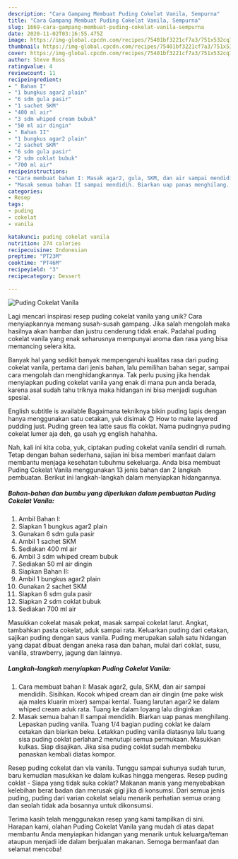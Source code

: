 ```yaml
---
description: "Cara Gampang Membuat Puding Cokelat Vanila, Sempurna"
title: "Cara Gampang Membuat Puding Cokelat Vanila, Sempurna"
slug: 1669-cara-gampang-membuat-puding-cokelat-vanila-sempurna
date: 2020-11-02T03:16:55.475Z
image: https://img-global.cpcdn.com/recipes/75401bf3221cf7a3/751x532cq70/puding-cokelat-vanila-foto-resep-utama.jpg
thumbnail: https://img-global.cpcdn.com/recipes/75401bf3221cf7a3/751x532cq70/puding-cokelat-vanila-foto-resep-utama.jpg
cover: https://img-global.cpcdn.com/recipes/75401bf3221cf7a3/751x532cq70/puding-cokelat-vanila-foto-resep-utama.jpg
author: Steve Ross
ratingvalue: 4
reviewcount: 11
recipeingredient:
- " Bahan I"
- "1 bungkus agar2 plain"
- "6 sdm gula pasir"
- "1 sachet SKM"
- "400 ml air"
- "3 sdm whiped cream bubuk"
- "50 ml air dingin"
- " Bahan II"
- "1 bungkus agar2 plain"
- "2 sachet SKM"
- "6 sdm gula pasir"
- "2 sdm coklat bubuk"
- "700 ml air"
recipeinstructions:
- "Cara membuat bahan I: Masak agar2, gula, SKM, dan air sampai mendidih. Sisihkan. Kocok whiped cream dan air dingin (me pake wisk aja males kluarin mixer) sampai kental. Tuang larutan agar2 ke dalam whiped cream aduk rata. Tuang ke dalam loyang lalu dinginkan"
- "Masak semua bahan II sampai mendidih. Biarkan uap panas menghilang. Lepaskan puding vanila. Tuang 1/4 bagian puding coklat ke dalam cetakan dan biarkan beku. Letakkan puding vanila diatasnya lalu tuang sisa puding coklat perlahan2 menutupi semua permukaan. Masukkan kulkas. Siap disajikan. Jika sisa puding coklat sudah membeku panaskan kembali diatas kompor."
categories:
- Resep
tags:
- puding
- cokelat
- vanila

katakunci: puding cokelat vanila 
nutrition: 274 calories
recipecuisine: Indonesian
preptime: "PT23M"
cooktime: "PT46M"
recipeyield: "3"
recipecategory: Dessert

---
```



![Puding Cokelat Vanila](https://img-global.cpcdn.com/recipes/75401bf3221cf7a3/751x532cq70/puding-cokelat-vanila-foto-resep-utama.jpg)

Lagi mencari inspirasi resep puding cokelat vanila yang unik? Cara menyiapkannya memang susah-susah gampang. Jika salah mengolah maka hasilnya akan hambar dan justru cenderung tidak enak. Padahal puding cokelat vanila yang enak seharusnya mempunyai aroma dan rasa yang bisa memancing selera kita.

Banyak hal yang sedikit banyak mempengaruhi kualitas rasa dari puding cokelat vanila, pertama dari jenis bahan, lalu pemilihan bahan segar, sampai cara mengolah dan menghidangkannya. Tak perlu pusing jika hendak menyiapkan puding cokelat vanila yang enak di mana pun anda berada, karena asal sudah tahu triknya maka hidangan ini bisa menjadi suguhan spesial.

English subtitle is available Bagaimana tekniknya bikin puding lapis dengan hanya menggunakan satu cetakan, yuk disimak 😊 How to make layered pudding just. Puding green tea latte saus fla coklat. Nama pudingnya puding cokelat lumer aja deh, ga usah yg english hahahha.


Nah, kali ini kita coba, yuk, ciptakan puding cokelat vanila sendiri di rumah. Tetap dengan bahan sederhana, sajian ini bisa memberi manfaat dalam membantu menjaga kesehatan tubuhmu sekeluarga. Anda bisa membuat Puding Cokelat Vanila menggunakan 13 jenis bahan dan 2 langkah pembuatan. Berikut ini langkah-langkah dalam menyiapkan hidangannya.

<!--inarticleads1-->

##### Bahan-bahan dan bumbu yang diperlukan dalam pembuatan Puding Cokelat Vanila:

1. Ambil  Bahan I:
1. Siapkan 1 bungkus agar2 plain
1. Gunakan 6 sdm gula pasir
1. Ambil 1 sachet SKM
1. Sediakan 400 ml air
1. Ambil 3 sdm whiped cream bubuk
1. Sediakan 50 ml air dingin
1. Siapkan  Bahan II:
1. Ambil 1 bungkus agar2 plain
1. Gunakan 2 sachet SKM
1. Siapkan 6 sdm gula pasir
1. Siapkan 2 sdm coklat bubuk
1. Sediakan 700 ml air


Masukkan cokelat masak pekat, masak sampai cokelat larut. Angkat, tambahkan pasta cokelat, aduk sampai rata. Keluarkan puding dari cetakan, sajikan puding dengan saus vanila. Puding merupakan salah satu hidangan yang dapat dibuat dengan aneka rasa dan bahan, mulai dari coklat, susu, vanilla, strawberry, jagung dan lainnya. 

<!--inarticleads2-->

##### Langkah-langkah menyiapkan Puding Cokelat Vanila:

1. Cara membuat bahan I: Masak agar2, gula, SKM, dan air sampai mendidih. Sisihkan. Kocok whiped cream dan air dingin (me pake wisk aja males kluarin mixer) sampai kental. Tuang larutan agar2 ke dalam whiped cream aduk rata. Tuang ke dalam loyang lalu dinginkan
1. Masak semua bahan II sampai mendidih. Biarkan uap panas menghilang. Lepaskan puding vanila. Tuang 1/4 bagian puding coklat ke dalam cetakan dan biarkan beku. Letakkan puding vanila diatasnya lalu tuang sisa puding coklat perlahan2 menutupi semua permukaan. Masukkan kulkas. Siap disajikan. Jika sisa puding coklat sudah membeku panaskan kembali diatas kompor.


Resep puding cokelat dan vla vanila. Tunggu sampai suhunya sudah turun, baru kemudian masukkan ke dalam kulkas hingga mengeras. Resep puding coklat - Siapa yang tidak suka coklat? Makanan manis yang menyebabkan kelebihan berat badan dan merusak gigi jika di konsumsi. Dari semua jenis puding, puding dari varian cokelat selalu menarik perhatian semua orang dan seolah tidak ada bosannya untuk dikonsumsi. 

Terima kasih telah menggunakan resep yang kami tampilkan di sini. Harapan kami, olahan Puding Cokelat Vanila yang mudah di atas dapat membantu Anda menyiapkan hidangan yang menarik untuk keluarga/teman ataupun menjadi ide dalam berjualan makanan. Semoga bermanfaat dan selamat mencoba!
